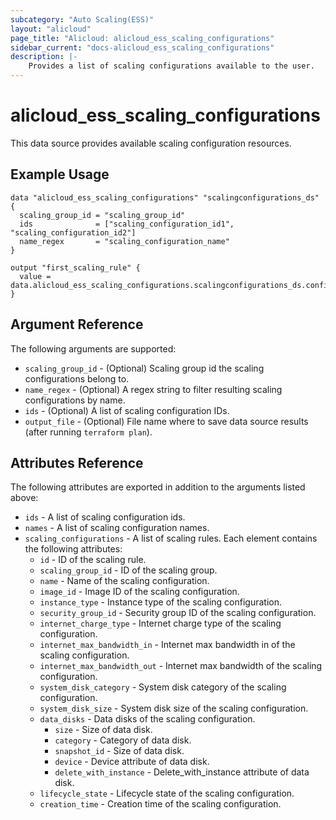 ```yaml
---
subcategory: "Auto Scaling(ESS)"
layout: "alicloud"
page_title: "Alicloud: alicloud_ess_scaling_configurations"
sidebar_current: "docs-alicloud_ess_scaling_configurations"
description: |-
    Provides a list of scaling configurations available to the user.
---
```


# alicloud_ess_scaling_configurations

This data source provides available scaling configuration resources. 

## Example Usage

```
data "alicloud_ess_scaling_configurations" "scalingconfigurations_ds" {
  scaling_group_id = "scaling_group_id"
  ids              = ["scaling_configuration_id1", "scaling_configuration_id2"]
  name_regex       = "scaling_configuration_name"
}

output "first_scaling_rule" {
  value = data.alicloud_ess_scaling_configurations.scalingconfigurations_ds.configurations.0.id
}
```

## Argument Reference

The following arguments are supported:

* `scaling_group_id` - (Optional) Scaling group id the scaling configurations belong to.
* `name_regex` - (Optional) A regex string to filter resulting scaling configurations by name.
* `ids` - (Optional) A list of scaling configuration IDs.
* `output_file` - (Optional) File name where to save data source results (after running `terraform plan`).

## Attributes Reference

The following attributes are exported in addition to the arguments listed above:

* `ids` - A list of scaling configuration ids.
* `names` - A list of scaling configuration names.
* `scaling_configurations` - A list of scaling rules. Each element contains the following attributes:
  * `id` - ID of the scaling rule.
  * `scaling_group_id` - ID of the scaling group.
  * `name` - Name of the scaling configuration.
  * `image_id` - Image ID of the scaling configuration.
  * `instance_type` - Instance type of the scaling configuration.
  * `security_group_id` - Security group ID of the scaling configuration.
  * `internet_charge_type` - Internet charge type of the scaling configuration.
  * `internet_max_bandwidth_in` - Internet max bandwidth in of the scaling configuration.
  * `internet_max_bandwidth_out` - Internet max bandwidth of the scaling configuration.
  * `system_disk_category` - System disk category of the scaling configuration.
  * `system_disk_size` - System disk size of the scaling configuration.
  * `data_disks` - Data disks of the scaling configuration.
    * `size` - Size of data disk.
    * `category` - Category of data disk.
    * `snapshot_id` - Size of data disk.
    * `device` - Device attribute of data disk.
    * `delete_with_instance` - Delete_with_instance attribute of data disk.
  * `lifecycle_state` - Lifecycle state of the scaling configuration.
  * `creation_time` - Creation time of the scaling configuration.
  
